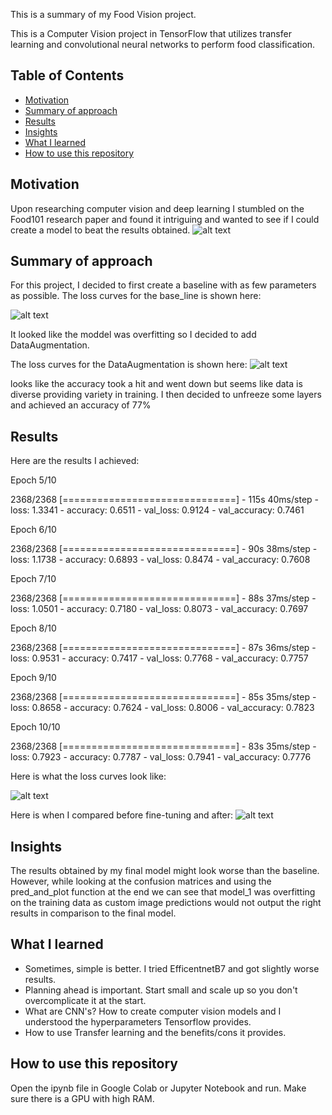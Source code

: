 This is a summary of my Food Vision project.

This is a Computer Vision project in TensorFlow that utilizes transfer learning and convolutional neural networks to perform food classification. 

## Table of Contents 
* [Motivation](#motivation)
* [Summary of approach](#summary-of-approach)
* [Results](#results)
* [Insights](#insights)
* [What I learned](#what-i-learned)
* [How to use this repository](#how-to-use-this-repository)

## Motivation
Upon researching computer vision and deep learning I stumbled on the Food101 research paper and found it intriguing and wanted to see if I could create a model to beat the results obtained.
![alt text](https://github.com/Vybavnag/Food_Vision_Project/blob/main/images/food101.jpg)


## Summary of approach
For this project, I decided to first create a baseline with as few parameters as possible. The loss curves for the base_line is shown here:


![alt text](https://github.com/Vybavnag/Food_Vision_Project/blob/main/images/base_loss.jpg)










It looked like the moddel was overfitting so I decided to add DataAugmentation.

The loss curves for the DataAugmentation is shown here:
![alt text](https://github.com/Vybavnag/Food_Vision_Project/blob/main/images/data_aug_loss.jpg)









looks like the accuracy took a hit and went down but seems like data is diverse providing variety in training. I then decided to unfreeze some layers and achieved an accuracy of 77%


## Results
Here are the results I achieved:

Epoch 5/10

2368/2368 [==============================] - 115s 40ms/step - loss: 1.3341 - accuracy: 0.6511 - val_loss: 0.9124 - val_accuracy: 0.7461

Epoch 6/10

2368/2368 [==============================] - 90s 38ms/step - loss: 1.1738 - accuracy: 0.6893 - val_loss: 0.8474 - val_accuracy: 0.7608

Epoch 7/10

2368/2368 [==============================] - 88s 37ms/step - loss: 1.0501 - accuracy: 0.7180 - val_loss: 0.8073 - val_accuracy: 0.7697

Epoch 8/10

2368/2368 [==============================] - 87s 36ms/step - loss: 0.9531 - accuracy: 0.7417 - val_loss: 0.7768 - val_accuracy: 0.7757

Epoch 9/10

2368/2368 [==============================] - 85s 35ms/step - loss: 0.8658 - accuracy: 0.7624 - val_loss: 0.8006 - val_accuracy: 0.7823

Epoch 10/10

2368/2368 [==============================] - 83s 35ms/step - loss: 0.7923 - accuracy: 0.7787 - val_loss: 0.7941 - val_accuracy: 0.7776


Here is what the loss curves look like:


![alt text](https://github.com/Vybavnag/Food_Vision_Project/blob/main/images/final_loss.jpg)


Here is when I compared before fine-tuning and after:
![alt text](https://github.com/Vybavnag/Food_Vision_Project/blob/main/images/final_comparing_loss.jpg)

## Insights
The results obtained by my final model might look worse than the baseline. However, while looking at the confusion matrices and using the pred_and_plot function at the end we can see that model_1 was overfitting on the training data as custom image predictions would not output the right results in comparison to the final model.

## What I learned
* Sometimes, simple is better. I tried EfficentnetB7 and got slightly worse results.
* Planning ahead is important. Start small and scale up so you don't overcomplicate it at the start.
* What are CNN's? How to create computer vision models and I understood the hyperparameters Tensorflow provides.
* How to use Transfer learning and the benefits/cons it provides.


## How to use this repository
Open the ipynb file in Google Colab or Jupyter Notebook and run. Make sure there is a GPU with high RAM.
